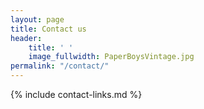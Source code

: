 ```yaml
---
layout: page
title: Contact us
header:
    title: ' '
    image_fullwidth: PaperBoysVintage.jpg
permalink: "/contact/"
---
```


{% include contact-links.md %}
